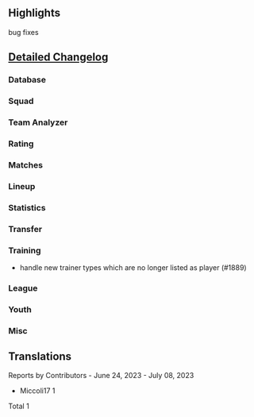 

## Highlights

bug fixes 

## [Detailed Changelog](https://github.com/akasolace/HO/issues?q=milestone%3A7.2)

### Database

### Squad

### Team Analyzer

### Rating

### Matches

### Lineup

### Statistics

### Transfer

### Training
* handle new trainer types which are no longer listed as player (#1889)

### League

### Youth

### Misc

## Translations

Reports by Contributors - June 24, 2023 - July 08, 2023
* Miccoli17 1

Total 1